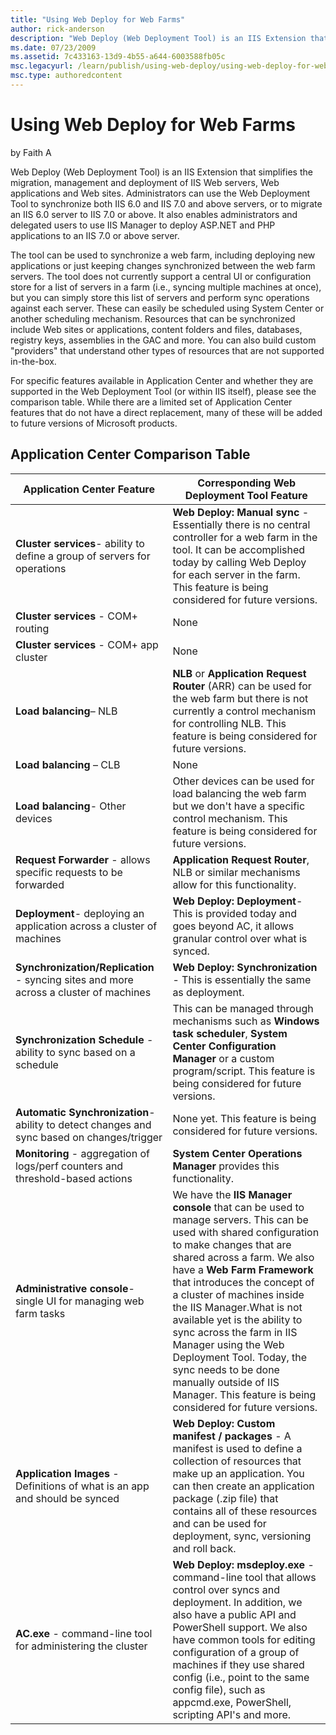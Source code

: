 ```yaml
---
title: "Using Web Deploy for Web Farms"
author: rick-anderson
description: "Web Deploy (Web Deployment Tool) is an IIS Extension that simplifies the migration, management and deployment of IIS Web servers, Web applications and Web si..."
ms.date: 07/23/2009
ms.assetid: 7c433163-13d9-4b55-a644-6003588fb05c
msc.legacyurl: /learn/publish/using-web-deploy/using-web-deploy-for-web-farms
msc.type: authoredcontent
---
```

Using Web Deploy for Web Farms
====================
by Faith A

Web Deploy (Web Deployment Tool) is an IIS Extension that simplifies the migration, management and deployment of IIS Web servers, Web applications and Web sites. Administrators can use the Web Deployment Tool to synchronize both IIS 6.0 and IIS 7.0 and above servers, or to migrate an IIS 6.0 server to IIS 7.0 or above. It also enables administrators and delegated users to use IIS Manager to deploy ASP.NET and PHP applications to an IIS 7.0 or above server.

The tool can be used to synchronize a web farm, including deploying new applications or just keeping changes synchronized between the web farm servers. The tool does not currently support a central UI or configuration store for a list of servers in a farm (i.e., syncing multiple machines at once), but you can simply store this list of servers and perform sync operations against each server. These can easily be scheduled using System Center or another scheduling mechanism. Resources that can be synchronized include Web sites or applications, content folders and files, databases, registry keys, assemblies in the GAC and more. You can also build custom "providers" that understand other types of resources that are not supported in-the-box.

For specific features available in Application Center and whether they are supported in the Web Deployment Tool (or within IIS itself), please see the comparison table. While there are a limited set of Application Center features that do not have a direct replacement, many of these will be added to future versions of Microsoft products.

## Application Center Comparison Table

| **Application Center Feature** | **Corresponding Web Deployment Tool Feature** |
| --- | --- |
| **Cluster services**- ability to define a group of servers for operations | **Web Deploy: Manual sync** - Essentially there is no central controller for a web farm in the tool. It can be accomplished today by calling Web Deploy for each server in the farm. This feature is being considered for future versions. |
| **Cluster services** - COM+ routing | None |
| **Cluster services** - COM+ app cluster | None |
| **Load balancing**– NLB | **NLB** or **Application Request Router** (ARR) can be used for the web farm but there is not currently a control mechanism for controlling NLB. This feature is being considered for future versions. |
| **Load balancing** – CLB | None |
| **Load balancing**- Other devices | Other devices can be used for load balancing the web farm but we don't have a specific control mechanism. This feature is being considered for future versions. |
| **Request Forwarder** - allows specific requests to be forwarded | **Application Request Router**, NLB or similar mechanisms allow for this functionality. |
| **Deployment**- deploying an application across a cluster of machines | **Web Deploy: Deployment**- This is provided today and goes beyond AC, it allows granular control over what is synced. |
| **Synchronization/Replication** - syncing sites and more across a cluster of machines | **Web Deploy: Synchronization** - This is essentially the same as deployment. |
| **Synchronization Schedule** - ability to sync based on a schedule | This can be managed through mechanisms such as **Windows task scheduler**, **System Center Configuration Manager** or a custom program/script. This feature is being considered for future versions. |
| **Automatic Synchronization**- ability to detect changes and sync based on changes/trigger | None yet. This feature is being considered for future versions. |
| **Monitoring** - aggregation of logs/perf counters and threshold-based actions | **System Center Operations Manager** provides this functionality. |
| **Administrative console**- single UI for managing web farm tasks | We have the **IIS Manager console** that can be used to manage servers. This can be used with shared configuration to make changes that are shared across a farm. We also have a **Web Farm Framework** that introduces the concept of a cluster of machines inside the IIS Manager.What is not available yet is the ability to sync across the farm in IIS Manager using the Web Deployment Tool. Today, the sync needs to be done manually outside of IIS Manager. This feature is being considered for future versions. |
| **Application Images** - Definitions of what is an app and should be synced | **Web Deploy: Custom manifest / packages** - A manifest is used to define a collection of resources that make up an application. You can then create an application package (.zip file) that contains all of these resources and can be used for deployment, sync, versioning and roll back. |
| **AC.exe** - command-line tool for administering the cluster | **Web Deploy: msdeploy.exe** - command-line tool that allows control over syncs and deployment. In addition, we also have a public API and PowerShell support. We also have common tools for editing configuration of a group of machines if they use shared config (i.e., point to the same config file), such as appcmd.exe, PowerShell, scripting API's and more. |